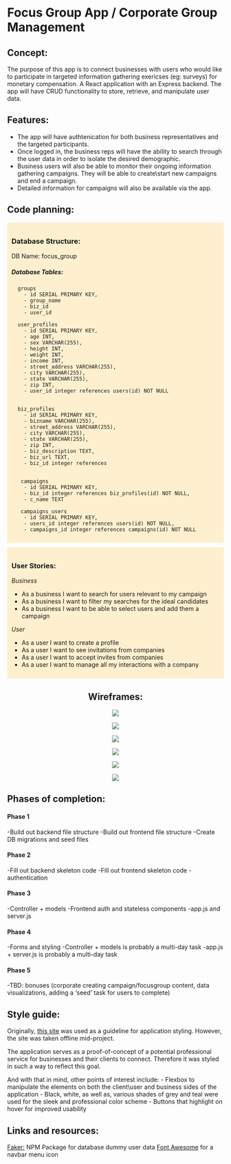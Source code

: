 # Focus Group App / Corporate Group Management

<main>

<article>

## Concept:

The purpose of this app is to connect businesses with users who would like to participate in targeted information gathering exericses (eg: surveys) for monetary compensation. A React application with an Express backend. The app will have CRUD functionality to store, retrieve, and manipulate user data.

## Features:

*   The app will have authtenication for both business representatives and the targeted participants.
*   Once logged in, the business reps will have the ability to search through the user data in order to isolate the desired demographic.
*   Business users will also be able to monitor their ongoing information gathering campaigns. They will be able to create\start new campaigns and end a campaign.
*   Detailed information for campaigns will also be available via the app.

</article>

<article>

## Code planning:

<div style="background-color: #fef0cf;padding:10px;margin-bottom: 10px;">

### Database Structure:
DB Name: focus_group

##### Database Tables:
      groups
        - id SERIAL PRIMARY KEY,
        - group_name
        - biz_id
        - user_id
        
      user_profiles
        - id SERIAL PRIMARY KEY,
        - age INT,
        - sex VARCHAR(255),
        - height INT,
        - weight INT,
        - income INT,
        - street_address VARCHAR(255),
        - city VARCHAR(255),
        - state VARCHAR(255),
        - zip INT,
        - user_id integer references users(id) NOT NULL
      
      
      biz_profiles
        - id SERIAL PRIMARY KEY,
        - bizname VARCHAR(255),
        - street_address VARCHAR(255),
        - city VARCHAR(255),
        - state VARCHAR(255),
        - zip INT,
        - biz_description TEXT,
        - biz_url TEXT,
        - biz_id integer references 
        
       
       campaigns
        - id SERIAL PRIMARY KEY,
        - biz_id integer references biz_profiles(id) NOT NULL,
        - c_name TEXT
        
       campaigns_users
        - id SERIAL PRIMARY KEY,
        - users_id integer references users(id) NOT NULL,
        - campaigns_id integer references campaigns(id) NOT NULL
       
</div>

<div style="background-color: #fef0cf;padding:10px;margin-bottom: 10px;">

### User Stories:

_Business_

*   As a business I want to search for users relevant to my campaign
*   As a business I want to filter my searches for the ideal candidates
*   As a business I want to be able to select users and add them a campaign

_User_

*   As a user I want to create a profile
*   As a user I want to see invitations from companies
*   As a user I want to accept invites from companies
*   As a user I want to manage all my interactions with a company

</div>

</article>

<article style="text-align: center">

## Wireframes: 

![](https://raw.githubusercontent.com/dylonion/Movies-app/master/focusgroup-mainpage-login-consolidated.jpg)

![](https://raw.githubusercontent.com/dylonion/Movies-app/master/focusgroups-userpage.jpg)

![](https://raw.githubusercontent.com/dylonion/Movies-app/master/focusgroups-searchpage.jpg)

![](https://github.com/dylonion/Movies-app/blob/master/new-userpage-surveys.jpg)

![](https://raw.githubusercontent.com/dylonion/Movies-app/master/focusgroups-viewsurveypage.jpg)

![](https://raw.githubusercontent.com/dylonion/Movies-app/master/corporate-page.jpg)

</article>

<article>

## Phases of completion:

#### Phase 1 
  -Build out backend file structure
  -Build out frontend file structure
  -Create DB migrations and seed files
#### Phase 2
  -Fill out backend skeleton code 
  -Fill out frontend skeleton code
  -authentication
#### Phase 3
  -Controller + models
  -Frontend auth and stateless components
  -app.js and server.js
 #### Phase 4
  -Forms and styling
  -Controller + models is probably a multi-day task
  -app.js + server.js is probably a multi-day task
#### Phase 5
  -TBD: bonuses (corporate creating campaign/focusgroup content, data visualizations, adding a ‘seed’ task for users to complete)
</article>

<article>

## Style guide:

</article>

Originally, [this site](https://identitydesigned.com/bosphorus/) was used as a guideline for application styling. However, the site was taken offline mid-project.

The application serves as a proof-of-concept of a potential professional service for businesses and their clients to connect. Therefore it was styled in such a way to reflect this goal.

And with that in mind, other points of interest include:
      -     Flexbox to manipulate the elements on both the client\user and business sides of the application 
      -     Black, white, as well as, various shades of grey and teal were used for the sleek and professional color scheme
      -     Buttons that highlight on hover for improved usability
        
<article>

## Links and resources:

[Faker:](https://www.npmjs.com/package/faker) NPM Package for database dummy user data
[Font Awesome](http://fontawesome.io/) for a navbar menu icon

</article>

</main>
